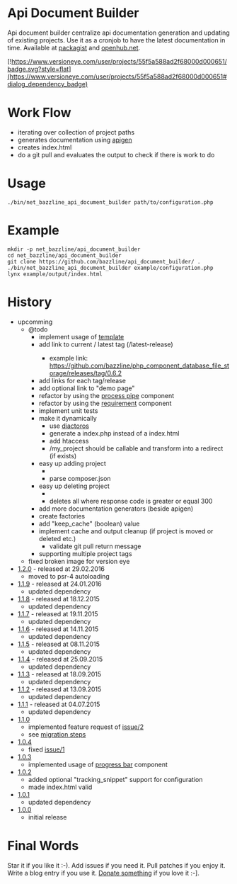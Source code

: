 # Api Document Builder

Api document builder centralize api documentation generation and updating of existing projects.
Use it as a cronjob to have the latest documentation in time.
Available at [packagist](https://packagist.org/packages/net_bazzline/api_document_builder) and [openhub.net](https://openhub.net/p/api_document_builder).

[!https://www.versioneye.com/user/projects/55f5a588ad2f68000d000651/badge.svg?style=flat](https://www.versioneye.com/user/projects/55f5a588ad2f68000d000651#dialog_dependency_badge)

# Work Flow

* iterating over collection of project paths
* generates documentation using [apigen](https://github.com/ApiGen/ApiGen)
* creates index.html
* do a git pull and evaluates the output to check if there is work to do

# Usage

```
./bin/net_bazzline_api_document_builder path/to/configuration.php
```

# Example

```
mkdir -p net_bazzline/api_document_builder
cd net_bazzline/api_document_builder
git clone https://github.com/bazzline/api_document_builder/ .
./bin/net_bazzline_api_document_builder example/configuration.php
lynx example/output/index.html
```

# History

* upcomming
    * @todo
        * implement usage of [template](https://github.com/bazzline/php_component_template/)
        * add link to current / latest tag (<path>/latest-release)
            * example link: https://github.com/bazzline/php_component_database_file_storage/releases/tag/0.6.2
        * add links for each tag/release
        * add optional link to "demo page"
        * refactor by using the [process pipe](https://github.com/bazzline/php_component_process_pipe) component
        * refactor by using the [requirement](https://github.com/bazzline/php_component_requirement) component
        * implement unit tests
        * make it dynamically
            * use [diactoros](https://github.com/zendframework/zend-diactoros)
            * generate a index.php instead of a index.html
            * add htaccess
            * <url>/my_project should be callable and transform into a redirect (if exists)
        * easy up adding project
            * <add> <url to composer.json>
            * parse composer.json
        * easy up deleting project
            * <validate>
            * deletes all where response code is greater or equal 300
        * add more documentation generators (beside apigen)
        * create factories
        * add "keep_cache" (boolean) value
        * implement cache and output cleanup (if project is moved or deleted etc.)
            * validate git pull return message
        * supporting multiple project tags 
    * fixed broken image for version eye
* [1.2.0](https://github.com/bazzline/api_document_builder/tree/1.2.0) - released at 29.02.2016
    * moved to psr-4 autoloading
* [1.1.9](https://github.com/bazzline/api_document_builder/tree/1.1.9) - released at 24.01.2016
    * updated dependency
* [1.1.8](https://github.com/bazzline/api_document_builder/tree/1.1.8) - released at 18.12.2015
    * updated dependency
* [1.1.7](https://github.com/bazzline/api_document_builder/tree/1.1.7) - released at 19.11.2015
    * updated dependency
* [1.1.6](https://github.com/bazzline/api_document_builder/tree/1.1.6) - released at 14.11.2015
    * updated dependency
* [1.1.5](https://github.com/bazzline/api_document_builder/tree/1.1.5) - released at 08.11.2015
    * updated dependency
* [1.1.4](https://github.com/bazzline/api_document_builder/tree/1.1.4) - released at 25.09.2015
    * updated dependency
* [1.1.3](https://github.com/bazzline/api_document_builder/tree/1.1.3) - released at 18.09.2015
    * updated dependency
* [1.1.2](https://github.com/bazzline/api_document_builder/tree/1.1.2) - released at 13.09.2015
    * updated dependency
* [1.1.1](https://github.com/bazzline/api_document_builder/tree/1.1.1) - released at 04.07.2015
    * updated dependency
* [1.1.0](https://github.com/bazzline/api_document_builder/tree/1.1.0)
    * implemented feature request of [issue/2](https://github.com/bazzline/api_document_builder/issues/2)
    * see [migration steps](https://github.com/bazzline/api_document_builder/blob/master/migration/from_1.0.x_to_1.1.0.md)
* [1.0.4](https://github.com/bazzline/api_document_builder/tree/1.0.4)
    * fixed [issue/1](https://github.com/bazzline/api_document_builder/issues/1)
* [1.0.3](https://github.com/bazzline/api_document_builder/tree/1.0.3)
    * implemented usage of [progress bar](https://github.com/bazzline/php_component_cli_progress_bar) component
* [1.0.2](https://github.com/bazzline/api_document_builder/tree/1.0.2)
    * added optional "tracking_snippet" support for configuration
    * made index.html valid
* [1.0.1](https://github.com/bazzline/api_document_builder/tree/1.0.1)
    * updated dependency
* [1.0.0](https://github.com/bazzline/api_document_builder/tree/1.0.0)
    * initial release

# Final Words

Star it if you like it :-). Add issues if you need it. Pull patches if you enjoy it. Write a blog entry if you use it. [Donate something](https://gratipay.com/~stevleibelt) if you love it :-].
